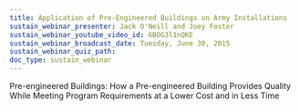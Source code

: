 ```yaml
---
title: Application of Pre-Engineered Buildings on Army Installations
sustain_webinar_presenter: Jack O'Neill and Joey Foster
sustain_webinar_youtube_video_id: 6BOG3l1nQKE
sustain_webinar_broadcast_date: Tuesday, June 30, 2015
sustain_webinar_quiz_path:
doc_type: sustain_webinar
---
```


Pre-engineered Buildings: How a Pre-engineered Building Provides Quality While Meeting Program Requirements at a Lower Cost and in Less Time
